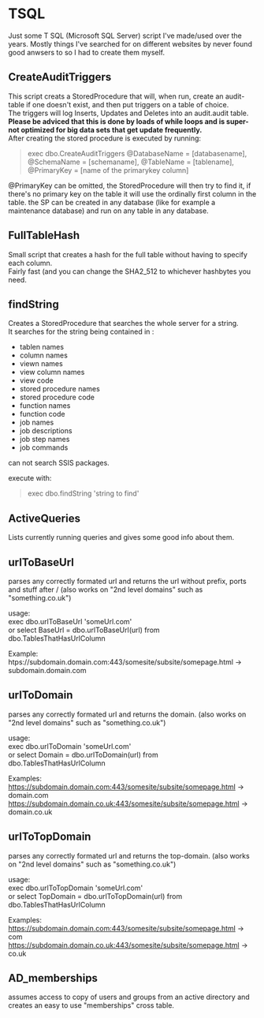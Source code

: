 # TSQL

Just some T SQL (Microsoft SQL Server) script I've made/used over the years.
Mostly things I've searched for on different websites by never found good anwsers to so I had to create them myself.

## CreateAuditTriggers
This script creats a StoredProcedure that will, when run, create an audit-table if one doesn't exist, and then put triggers on a table of choice.  
The triggers will log Inserts, Updates and Deletes into an audit.audit table.  
**Please be adviced that this is done by loads of while loops and is super-not optimized for big data sets that get update frequently.**  
After creating the stored procedure is executed by running:   
  

> exec dbo.CreateAuditTriggers
>     @DatabaseName = [databasename], 
>     @SchemaName = [schemaname], 
>     @TableName = [tablename], 
>     @PrimaryKey = [name of the primarykey column]  
  
@PrimaryKey can be omitted, the StoredProcedure will then try to find it, if there's no primary key on the table it will use the ordinally first column in the table.
the SP can be created in any database (like for example a maintenance database) and run on any table in any database.
  
## FullTableHash
Small script that creates a hash for the full table without having to specify each column.  
Fairly fast (and you can change the SHA2_512 to whichever hashbytes you need.  

## findString
Creates a StoredProcedure that searches the whole server for a string.  
It searches for the string being contained in :
* tablen names
* column names
* viewn names
* view column names
* view code
* stored procedure names
* stored procedure code
* function names
* function code
* job names
* job descriptions
* job step names
* job commands
  
can not search SSIS packages.

execute with:  
> exec dbo.findString 'string to find'

## ActiveQueries
Lists currently running queries and gives some good info about them.

## urlToBaseUrl
parses any correctly formated url and returns the url without prefix, ports and stuff after / (also works on "2nd level domains" such as "something.co.uk")

usage:  
exec dbo.urlToBaseUrl 'someUrl.com'  
or
select 
  BaseUrl = dbo.urlToBaseUrl(url) 
from dbo.TablesThatHasUrlColumn

Example:  
htps://subdomain.domain.com:443/somesite/subsite/somepage.html -> subdomain.domain.com

## urlToDomain
parses any correctly formated url and returns the domain. (also works on "2nd level domains" such as "something.co.uk")  
  
usage:  
exec dbo.urlToDomain 'someUrl.com'  
or
select 
  Domain = dbo.urlToDomain(url) 
from dbo.TablesThatHasUrlColumn
  
Examples:  
https://subdomain.domain.com:443/somesite/subsite/somepage.html -> domain.com  
https://subdomain.domain.co.uk:443/somesite/subsite/somepage.html -> domain.co.uk  

## urlToTopDomain
parses any correctly formated url and returns the top-domain. (also works on "2nd level domains" such as "something.co.uk")  
  
usage:  
exec dbo.urlToTopDomain 'someUrl.com'  
or
select 
  TopDomain = dbo.urlToTopDomain(url) 
from dbo.TablesThatHasUrlColumn

Examples:  
https://subdomain.domain.com:443/somesite/subsite/somepage.html -> com  
https://subdomain.domain.co.uk:443/somesite/subsite/somepage.html -> co.uk

## AD_memberships
assumes access to copy of users and groups from an active directory and creates an easy to use "memberships" cross table.
